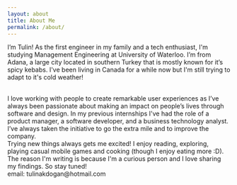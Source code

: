 ```yaml
---
layout: about
title: About Me
permalink: /about/
---
```


I’m Tulin! As the first engineer in my family and a tech enthusiast, I'm studying Management Engineering at University of Waterloo. I’m from Adana, a large city located in southern Turkey that is mostly known for it’s spicy kebabs. I've been living in Canada for a while now but I'm still trying to adapt to it's cold weather!

<br>
I love working with people to create remarkable user experiences as I’ve always been passionate about making an impact on people’s lives through software and design. In my previous internships I've had the role of a product manager, a software developer, and a business technology analyst. I’ve always taken the initiative to go the extra mile and to improve the company.		 

<br>
Trying new things always gets me excited! I enjoy reading, exploring, playing casual mobile games and cooking (though I enjoy eating more :D). The reason I'm writing is because I'm a curious person and I love sharing my findings. So stay tuned!  

<br> 
email: tulinakdogan@hotmail.com
